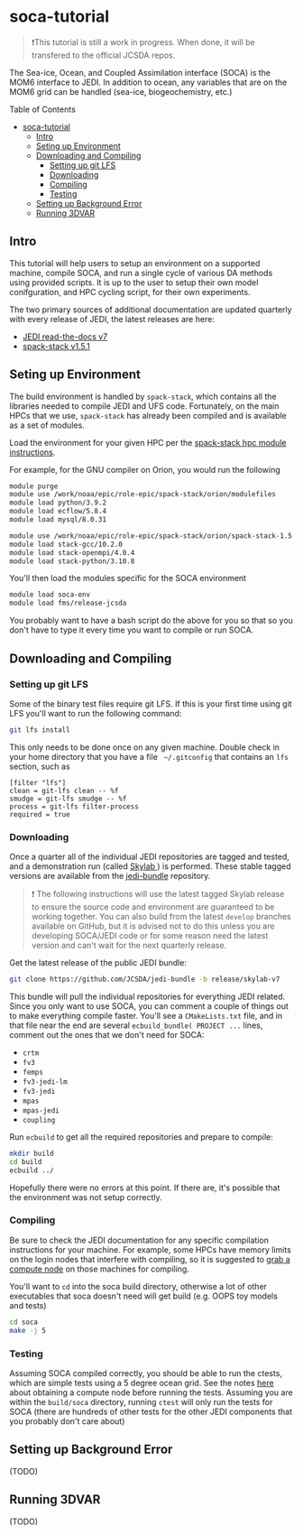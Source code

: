 # soca-tutorial

> ❗This tutorial is still a work in progress. When done, it will be transfered to the official JCSDA repos.
> 
The Sea-ice, Ocean, and Coupled Assimilation interface (SOCA) is the MOM6 interface to JEDI. In addition to ocean, any variables that are on the MOM6 grid can be handled (sea-ice, biogeochemistry, etc.)


Table of Contents
- [soca-tutorial](#soca-tutorial)
  - [Intro](#intro)
  - [Seting up Environment](#seting-up-environment)
  - [Downloading and Compiling](#downloading-and-compiling)
    - [Setting up git LFS](#setting-up-git-lfs)
    - [Downloading](#downloading)
    - [Compiling](#compiling)
    - [Testing](#testing)
  - [Setting up Background Error](#setting-up-background-error)
  - [Running 3DVAR](#running-3dvar)
  
## Intro
This tutorial will help users to setup an environment on a supported machine, compile SOCA, and run a single cycle of various DA methods using provided scripts. It is up to the user to setup their own model conifguration, and HPC cycling script, for their own experiments.

The two primary sources of additional documentation are updated quarterly with every release of JEDI, the latest releases are here:
- [JEDI read-the-docs v7](https://jointcenterforsatellitedataassimilation-jedi-docs.readthedocs-hosted.com/en/7.0.0/)
- [spack-stack v1.5.1](https://spack-stack.readthedocs.io/en/1.5.1/index.html)


## Seting up Environment
The build environment is handled by `spack-stack`, which contains all the libraries needed to compile JEDI and UFS code. Fortunately, on the main HPCs that we use, `spack-stack` has already been compiled and is available as a set of modules.

Load the environment for your given HPC per the [spack-stack hpc module instructions](https://spack-stack.readthedocs.io/en/1.5.1/PreConfiguredSites.html#pre-configured-sites-tier-1).

For example, for the GNU compiler on Orion, you would run the following
```bash
module purge
module use /work/noaa/epic/role-epic/spack-stack/orion/modulefiles
module load python/3.9.2
module load ecflow/5.8.4
module load mysql/8.0.31

module use /work/noaa/epic/role-epic/spack-stack/orion/spack-stack-1.5.1/envs/unified-env/install/modulefiles/Core
module load stack-gcc/10.2.0
module load stack-openmpi/4.0.4
module load stack-python/3.10.8
```

You'll then load the modules specific for the SOCA environment

```bash
module load soca-env
module load fms/release-jcsda
```

You probably want to have a bash script do the above for you so that so you don't have to type it every time you want to compile or run SOCA.

## Downloading and Compiling

### Setting up git LFS
Some of the binary test files require git LFS. If this is your first time using git LFS you'll want to run the following command:
```bash
git lfs install
```
This only needs to be done once on any given machine. Double check in your home directory that you have a file ` ~/.gitconfig` that contains an `lfs` section, such as 
```
[filter "lfs"]  
clean = git-lfs clean -- %f  
smudge = git-lfs smudge -- %f  
process = git-lfs filter-process  
required = true
```

### Downloading
Once a quarter all of the individual JEDI repositories are tagged and tested, and a demonstration run (called [Skylab ](https://skylab.jcsda.org) ) is performed. These stable tagged versions are available from the [jedi-bundle](https://github.com/JCSDA/jedi-bundle) repository.

> ❗ The following instructions will use the latest tagged Skylab release to ensure the source code and environment are guaranteed to be working together. You can also build from the latest `develop` branches available on GitHub, but it is advised not to do this unless you are developing SOCA/JEDI code or for some reason need the latest version and can't wait for the next quarterly release.

Get the latest release of the public JEDI bundle:

```bash
git clone https://github.com/JCSDA/jedi-bundle -b release/skylab-v7
```

This bundle will pull the individual repositories for everything JEDI related. Since you only want to use SOCA, you can comment a couple of things out to make everything compile faster. You'll see a `CMakeLists.txt` file, and in that file near the end are several `ecbuild_bundle( PROJECT ...` lines, comment out the ones that we don't need for SOCA:
- `crtm`
- `fv3`
- `femps`
- `fv3-jedi-lm`
- `fv3-jedi`
- `mpas`
- `mpas-jedi`
- `coupling`

Run `ecbuild` to get all the required repositories and prepare to compile:
```bash
mkdir build
cd build
ecbuild ../
```

Hopefully there were no errors at this point. If there are, it's possible that the environment was not setup correctly.


### Compiling
Be sure to check the JEDI documentation for any specific compilation instructions for your machine. For example, some HPCs have memory limits on the login nodes that interfere with compiling, so it is suggested to [grab a compute node](https://jointcenterforsatellitedataassimilation-jedi-docs.readthedocs-hosted.com/en/7.0.0/using/running_skylab/HPC_users_guide.html) on those machines for compiling.

You'll want to `cd` into the soca build directory, otherwise a lot of other executables that soca doesn't need will get build (e.g. OOPS toy models and tests)
```bash
cd soca
make -j 5
```

### Testing

Assuming SOCA compiled correctly, you should be able to run the ctests, which are simple tests using a 5 degree ocean grid. See the notes [here](https://jointcenterforsatellitedataassimilation-jedi-docs.readthedocs-hosted.com/en/7.0.0/using/running_skylab/HPC_users_guide.html) about obtaining a compute node before running the tests. Assuming you are within the `build/soca` directory, running `ctest` will only run the tests for SOCA (there are hundreds of other tests for the other JEDI components that you probably don't care about)

## Setting up Background Error
(TODO)

## Running 3DVAR
(TODO)